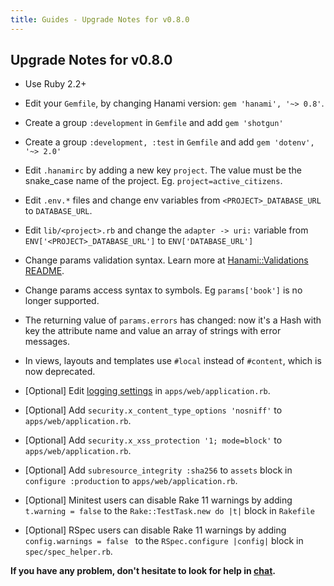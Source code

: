 ```yaml
---
title: Guides - Upgrade Notes for v0.8.0
---
```


## Upgrade Notes for v0.8.0

  * Use Ruby 2.2+

  * Edit your `Gemfile`, by changing Hanami version: `gem 'hanami', '~> 0.8'`.

  * Create a group `:development` in `Gemfile` and add `gem 'shotgun'`

  * Create a group `:development, :test` in `Gemfile` and add `gem 'dotenv', '~> 2.0'`

  * Edit `.hanamirc` by adding a new key `project`. The value must be the snake_case name of the project. Eg. <code>project=active\_citizens</code>.

  * Edit `.env.*` files and change env variables from `<PROJECT>_DATABASE_URL` to `DATABASE_URL`.

  * Edit `lib/<project>.rb` and change the `adapter -> uri:` variable from `ENV['<PROJECT>_DATABASE_URL']` to `ENV['DATABASE_URL']`

  * Change params validation syntax. Learn more at [Hanami::Validations README](https://github.com/hanami/validations#usage).

  * Change params access syntax to symbols. Eg `params['book']` is no longer supported.

  * The returning value of `params.errors` has changed: now it's a Hash with key the attribute name and value an array of strings with error messages.

  * In views, layouts and templates use `#local` instead of `#content`, which is now deprecated.

  * [Optional] Edit [logging settings](/guides/applications/logging) in `apps/web/application.rb`.

  * [Optional] Add `security.x_content_type_options 'nosniff'` to `apps/web/application.rb`.

  * [Optional] Add `security.x_xss_protection '1; mode=block'` to `apps/web/application.rb`.

  * [Optional] Add `subresource_integrity :sha256` to `assets` block in `configure :production` to `apps/web/application.rb`.

  * [Optional] Minitest users can disable Rake 11 warnings by adding `t.warning = false` to the `Rake::TestTask.new do |t|` block in `Rakefile`

  * [Optional] RSpec users can disable Rake 11 warnings by adding `config.warnings = false ` to the `RSpec.configure |config|` block in <code>spec/spec\_helper.rb</code>.

**If you have any problem, don't hesitate to look for help in [chat](http://chat.hanamirb.org).**
